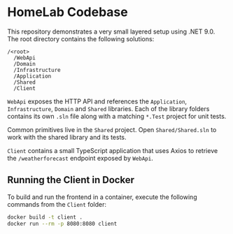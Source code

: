 # HomeLab Codebase

This repository demonstrates a very small layered setup using .NET 9.0. The root directory contains the following solutions:

```
/<root>
  /WebApi
  /Domain
  /Infrastructure
  /Application
  /Shared
  /Client
```

`WebApi` exposes the HTTP API and references the `Application`, `Infrastructure`, `Domain` and `Shared` libraries. Each of the library folders contains its own `.sln` file along with a matching `*.Test` project for unit tests.

Common primitives live in the `Shared` project. Open `Shared/Shared.sln` to work with the shared library and its tests.

`Client` contains a small TypeScript application that uses Axios to retrieve the `/weatherforecast` endpoint exposed by `WebApi`.

## Running the Client in Docker

To build and run the frontend in a container, execute the following commands from the `Client` folder:

```bash
docker build -t client .
docker run --rm -p 8080:8080 client
```
